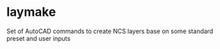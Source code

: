 # laymake
Set of AutoCAD commands to create NCS layers base on some standard preset and user inputs
